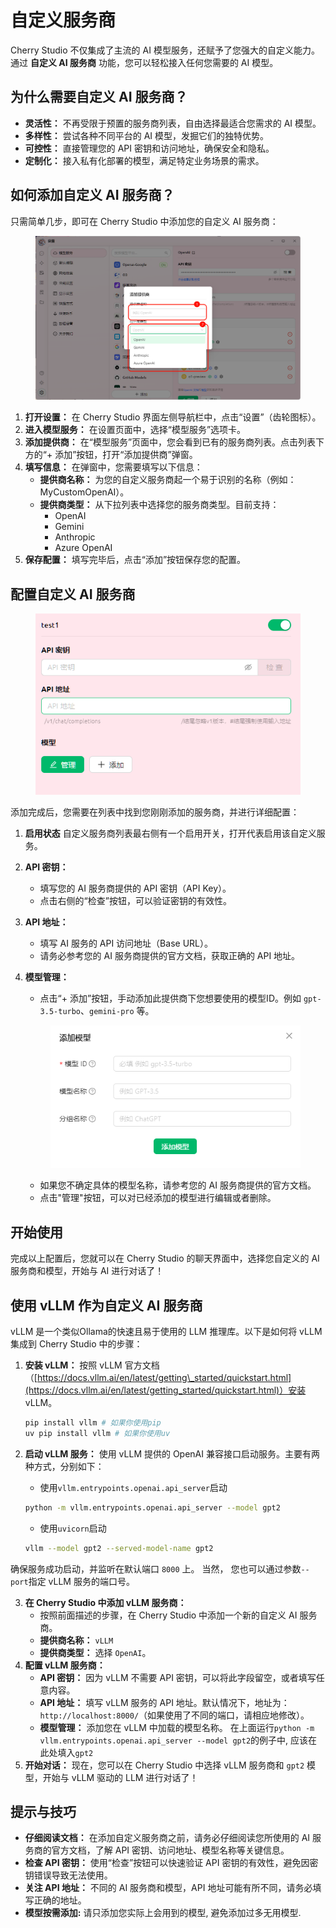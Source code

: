 # 自定义服务商

Cherry Studio 不仅集成了主流的 AI 模型服务，还赋予了您强大的自定义能力。通过 **自定义 AI 服务商** 功能，您可以轻松接入任何您需要的 AI 模型。

## 为什么需要自定义 AI 服务商？

* **灵活性：** 不再受限于预置的服务商列表，自由选择最适合您需求的 AI 模型。
* **多样性：** 尝试各种不同平台的 AI 模型，发掘它们的独特优势。
* **可控性：** 直接管理您的 API 密钥和访问地址，确保安全和隐私。
* **定制化：** 接入私有化部署的模型，满足特定业务场景的需求。

## 如何添加自定义 AI 服务商？

只需简单几步，即可在 Cherry Studio 中添加您的自定义 AI 服务商：

<figure><img src="../../.gitbook/assets/image (2) (5).png" alt=""><figcaption></figcaption></figure>

1. **打开设置：** 在 Cherry Studio 界面左侧导航栏中，点击“设置”（齿轮图标）。
2. **进入模型服务：** 在设置页面中，选择“模型服务”选项卡。
3. **添加提供商：** 在“模型服务”页面中，您会看到已有的服务商列表。点击列表下方的“+ 添加”按钮，打开“添加提供商”弹窗。
4. **填写信息：** 在弹窗中，您需要填写以下信息：
   * **提供商名称：** 为您的自定义服务商起一个易于识别的名称（例如：MyCustomOpenAI）。
   * **提供商类型：** 从下拉列表中选择您的服务商类型。目前支持：
     * OpenAI
     * Gemini
     * Anthropic
     * Azure OpenAI
5. **保存配置：** 填写完毕后，点击“添加”按钮保存您的配置。

## 配置自定义 AI 服务商

<figure><img src="../../.gitbook/assets/image (3) (5).png" alt=""><figcaption></figcaption></figure>

添加完成后，您需要在列表中找到您刚刚添加的服务商，并进行详细配置：

1. **启用状态** 自定义服务商列表最右侧有一个启用开关，打开代表启用该自定义服务。
2. **API 密钥：**
   * 填写您的 AI 服务商提供的 API 密钥（API Key）。
   * 点击右侧的“检查”按钮，可以验证密钥的有效性。
3. **API 地址：**
   * 填写 AI 服务的 API 访问地址（Base URL）。
   * 请务必参考您的 AI 服务商提供的官方文档，获取正确的 API 地址。
4.  **模型管理：**

    * 点击“+ 添加”按钮，手动添加此提供商下您想要使用的模型ID。例如 `gpt-3.5-turbo`、`gemini-pro` 等。

    <figure><img src="../../.gitbook/assets/image (4).png" alt=""><figcaption></figcaption></figure>

    * 如果您不确定具体的模型名称，请参考您的 AI 服务商提供的官方文档。
    * 点击"管理"按钮，可以对已经添加的模型进行编辑或者删除。

## 开始使用

完成以上配置后，您就可以在 Cherry Studio 的聊天界面中，选择您自定义的 AI 服务商和模型，开始与 AI 进行对话了！

## 使用 vLLM 作为自定义 AI 服务商

vLLM 是一个类似Ollama的快速且易于使用的 LLM 推理库。以下是如何将 vLLM 集成到 Cherry Studio 中的步骤：

1.  **安装 vLLM：** 按照 vLLM 官方文档（[https://docs.vllm.ai/en/latest/getting\_started/quickstart.html](https://docs.vllm.ai/en/latest/getting_started/quickstart.html)）安装 vLLM。

    ```sh
    pip install vllm # 如果你使用pip
    uv pip install vllm # 如果你使用uv
    ```
2.  **启动 vLLM 服务：** 使用 vLLM 提供的 OpenAI 兼容接口启动服务。主要有两种方式，分别如下：

    * 使用`vllm.entrypoints.openai.api_server`启动

    ```sh
    python -m vllm.entrypoints.openai.api_server --model gpt2
    ```

    * 使用`uvicorn`启动

    ```sh
    vllm --model gpt2 --served-model-name gpt2
    ```

确保服务成功启动，并监听在默认端口 `8000` 上。 当然， 您也可以通过参数`--port`指定 vLLM 服务的端口号。

3. **在 Cherry Studio 中添加 vLLM 服务商：**
   * 按照前面描述的步骤，在 Cherry Studio 中添加一个新的自定义 AI 服务商。
   * **提供商名称：** `vLLM`
   * **提供商类型：** 选择 `OpenAI`。
4. **配置 vLLM 服务商：**
   * **API 密钥：** 因为 vLLM 不需要 API 密钥，可以将此字段留空，或者填写任意内容。
   * **API 地址：** 填写 vLLM 服务的 API 地址。默认情况下，地址为： `http://localhost:8000/`（如果使用了不同的端口，请相应地修改）。
   * **模型管理：** 添加您在 vLLM 中加载的模型名称。 在上面运行`python -m vllm.entrypoints.openai.api_server --model gpt2`的例子中, 应该在此处填入`gpt2`
5. **开始对话：** 现在，您可以在 Cherry Studio 中选择 vLLM 服务商和 `gpt2` 模型，开始与 vLLM 驱动的 LLM 进行对话了！

## 提示与技巧

* **仔细阅读文档：** 在添加自定义服务商之前，请务必仔细阅读您所使用的 AI 服务商的官方文档，了解 API 密钥、访问地址、模型名称等关键信息。
* **检查 API 密钥：** 使用“检查”按钮可以快速验证 API 密钥的有效性，避免因密钥错误导致无法使用。
* **关注 API 地址：** 不同的 AI 服务商和模型，API 地址可能有所不同，请务必填写正确的地址。
* **模型按需添加:** 请只添加您实际上会用到的模型, 避免添加过多无用模型.
